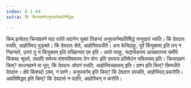 ```yaml
---
index: 8.1.44
sutra: किं क्रियाप्रश्नेऽनुपसर्गमप्रतिषिद्धम्

---
```

किम् इत्येतत् क्रियाप्रश्ने यदा वर्तते तदानेन युक्तं तिङन्तं अनुपसर्गमप्रतिषिद्धं नानुदात्तं भवति। किं देवदत्तः पचति, आहोस्विद् भुङ्क्ते। किं देवदत्तः शेते, आहोस्विदधीते। अत्र केचिदाहुः, पूर्वं किंयुक्तम् इति तन् न निहन्यते, उत्तरं तु न किंयुक्तम् इति तन्निहन्यत एव इति। अपरे त्वाहुः, यद्यप्येकस्य आख्यातस्य समीपे किंशब्दः श्रूयते, तथापि सर्वस्य संशयविषयस्य तेन योगः इति उभयत्र प्रतिषेधेन भवितव्यम् इति। क्रियाग्रहणं किम्? साधनप्रश्ने मा भूत्, किं देवदत्तः ओदनं पचति, आहोस्विच्छाकम् इति। प्रश्न इति किम्? किमधीते देवदत्तः। क्षेपे किंशब्दो ऽयम्, न प्रश्ने। अनुपसर्गम् इति किम्? किं देवदत्तः प्रपचति, आहोस्वित् प्रकरोति। अप्रतिषिद्धम् इति किम्? किं देवदत्तो न पठति, आहोस्विन् न करोति।